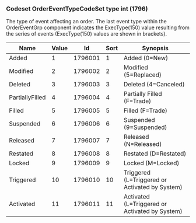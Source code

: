 ### Codeset OrderEventTypeCodeSet type int (1796)

The type of event affecting an order. The last event type within the OrderEventGrp component indicates the ExecType(150) value resulting from the series of events (ExecType(150) values are shown in brackets).

| Name            | Value | Id      | Sort | Synopsis                                       |
|-----------------|-------|---------|------|------------------------------------------------|
| Added           | 1     | 1796001 | 1    | Added (0=New)                                  |
| Modified        | 2     | 1796002 | 2    | Modified (5=Replaced)                          |
| Deleted         | 3     | 1796003 | 3    | Deleted (4=Canceled)                           |
| PartiallyFilled | 4     | 1796004 | 4    | Partially Filled (F=Trade)                     |
| Filled          | 5     | 1796005 | 5    | Filled (F=Trade)                               |
| Suspended       | 6     | 1796006 | 6    | Suspended (9=Suspended)                        |
| Released        | 7     | 1796007 | 7    | Released (N=Released)                          |
| Restated        | 8     | 1796008 | 8    | Restated (D=Restated)                          |
| Locked          | 9     | 1796009 | 9    | Locked (M=Locked)                              |
| Triggered       | 10    | 1796010 | 10   | Triggered (L=Triggered or Activated by System) |
| Activated       | 11    | 1796011 | 11   | Activated (L=Triggered or Activated by System) |

